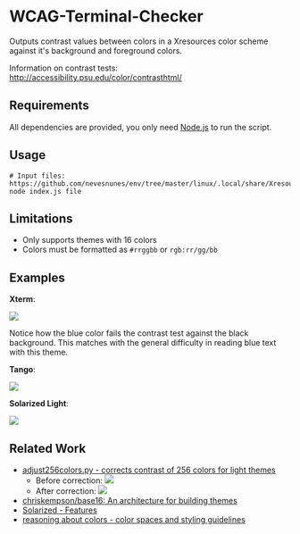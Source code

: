 # WCAG-Terminal-Checker

Outputs contrast values between colors in a Xresources color scheme against it's background and foreground colors.

Information on contrast tests: http://accessibility.psu.edu/color/contrasthtml/

## Requirements

All dependencies are provided, you only need [Node.js](https://nodejs.org/) to run the script.

## Usage

```
# Input files: https://github.com/nevesnunes/env/tree/master/linux/.local/share/Xresources
node index.js file
```

## Limitations

- Only supports themes with 16 colors
- Colors must be formatted as `#rrggbb` or `rgb:rr/gg/bb`

## Examples

**Xterm**:

![](xterm.png)

Notice how the blue color fails the contrast test against the black background. This matches with the general difficulty in reading blue text with this theme.

**Tango**:

![](tango.png)

**Solarized Light**:

![](solarized.png)

## Related Work

- [adjust256colors.py - corrects contrast of 256 colors for light themes](https://github.com/nevesnunes/env/tree/master/linux/bin/adjust256colors.py)
    - Before correction: ![](./adjust256colors-before.png)
    - After correction: ![](./adjust256colors-before.png)
- [chriskempson/base16: An architecture for building themes](https://github.com/chriskempson/base16)
- [Solarized - Features](https://ethanschoonover.com/solarized/#features)
- [reasoning about colors - color spaces and styling guidelines](http://notes.neeasade.net/color-spaces.html)
